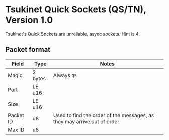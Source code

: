 # Tsukinet Quick Sockets (QS/TN), Version 1.0
Tsukinet's Quick Sockets are unreliable, async sockets. Hint is 4.

## Packet format
| Field | Type | Notes |
| --- | --- | --- |
| Magic | 2 bytes | Always `QS` |
| Port | LE u16 |  |
| Size | LE u16 |  |
| Packet ID | u8 | Used to find the order of the messages, as they may arrive out of order. |
| Max ID | u8 |  |
